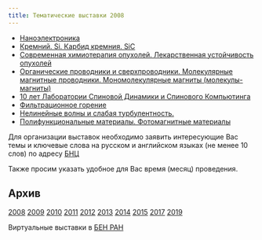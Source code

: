 ```yaml
---
title: Тематические выставки 2008
---
```


* <a href="/subjex/2008/subj01.html" title="март, 2008">Наноэлектроника</a>
* <a href="/subjex/2008/subj02.html" title="май, 2008">Кремний. Si. Карбид кремния. SiC</a>
* <a href="/subjex/2008/subj03.html" title="июнь, 2008">Современная химиотерапия опухолей. Лекарственная устойчивость опухолей</a>
* <a href="/subjex/2008/subj04.html" title="4 - 23 сентября, 2008">Органические проводники и сверхпроводники. Молекулярные магнитные проводники. Мономoлекулярные магниты (молекулы-магниты)</a>
* <a href="/subjex/2008/subj05.html" title="10 - 29 октября, 2008">10 лет Лаборатории Спиновой Динамики и Спинового Компьютинга</a>
* <a href="/subjex/2008/subj06.html" title="13 - 31 октября, 2008">Фильтрационное горение</a>
* <a href="/subjex/2008/subj07.html" title="5 - 12 ноября, 2008">Нелинейные волны и слабая турбулентность.</a>
* <a href="/subjex/2008/subj08.html" title="15 - 31 декабря, 2008">Полифункциональные материалы. Фотомагнитные материалы</a>

Для организации выставок необходимо заявить интересующие Вас темы и ключевые слова на русском и
английском языках (не менее 10 слов) по адресу <a href="mailto:popova@icp.ac.ru">БНЦ</a>

Также просим указать удобное для Вас время (месяц) проведения.

<h2>Архив</h2>
<a class="active-link" href="/subjex/2008/">2008</a>
<a href="/subjex/2009/">2009</a>
<a href="/subjex/2010/">2010</a>
<a href="/subjex/2011/">2011</a>
<a href="/subjex/2012/">2012</a>
<a href="/subjex/2013/">2013</a>
<a href="/subjex/2014/">2014</a>
<a href="/subjex/2015/">2015</a>
<a href="/subjex/2017/">2017</a>
<a href="/subjex/2019/">2019</a>

<p>Виртуальные выставки в <a href="http://www.benran.ru/exh/">БЕН РАН</a></p>
